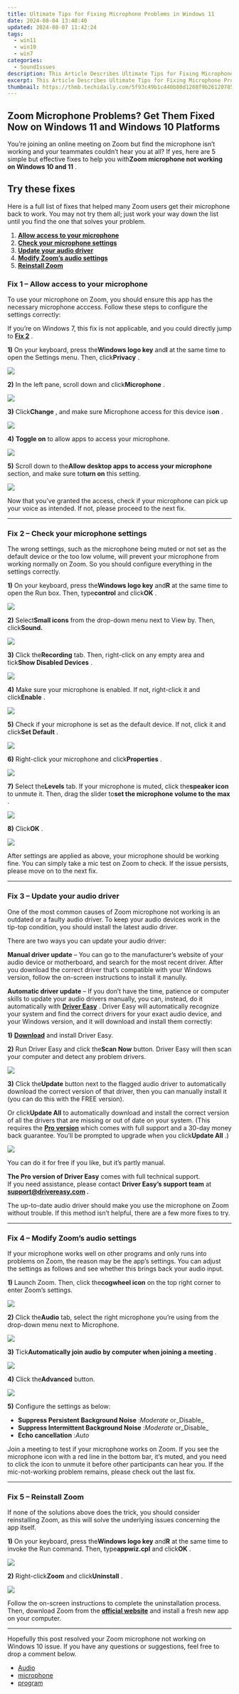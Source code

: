 ```yaml
---
title: Ultimate Tips for Fixing Microphone Problems in Windows 11
date: 2024-08-04 13:48:40
updated: 2024-08-07 11:42:24
tags:
  - win11
  - win10
  - win7
categories:
  - SoundIssues
description: This Article Describes Ultimate Tips for Fixing Microphone Problems in Windows 11
excerpt: This Article Describes Ultimate Tips for Fixing Microphone Problems in Windows 11
thumbnail: https://thmb.techidaily.com/5f93c49b1c440b80d1268f9b261207858efb549976695493b8cd986466735cf6.jpg
---
```


## Zoom Microphone Problems? Get Them Fixed Now on Windows 11 and Windows 10 Platforms

You’re joining an online meeting on Zoom but find the microphone isn’t working and your teammates couldn’t hear you at all? If yes, here are 5 simple but effective fixes to help you with**Zoom microphone not working on Windows 10 and 11** .

## Try these fixes

 Here is a full list of fixes that helped many Zoom users get their microphone back to work. You may not try them all; just work your way down the list until you find the one that solves your problem.

1. **[Allow access to your microphone](https://tools.techidaily.com/drivereasy/download/)**
2. **[Check your microphone settings](https://tools.techidaily.com/drivereasy/download/)**
3. **[Update your audio driver](https://tools.techidaily.com/drivereasy/download/)**
4. **[Modify Zoom’s audio settings](https://tools.techidaily.com/drivereasy/download/)**
5. **[Reinstall Zoom](https://tools.techidaily.com/drivereasy/download/)**

### Fix 1 – Allow access to your microphone

 To use your microphone on Zoom, you should ensure this app has the necessary microphone acccess. Follow these steps to configure the settings correctly:

 If you’re on Windows 7, this fix is not applicable, and you could directly jump to **[Fix 2](https://tools.techidaily.com/drivereasy/download/)**  .

**1)** On your keyboard, press the**Windows logo key** and**I** at the same time to open the Settings menu. Then, click**Privacy** .

![](https://images.drivereasy.com/wp-content/uploads/2020/09/4-1-2.jpg)

**2)** In the left pane, scroll down and click**Microphone** .

![](https://images.drivereasy.com/wp-content/uploads/2020/09/4-2.jpg)

**3)** Click**Change** , and make sure Microphone access for this device is**on** .

![](https://images.drivereasy.com/wp-content/uploads/2020/09/4-3.jpg)

**4)** **Toggle on** to allow apps to access your microphone.

![](https://images.drivereasy.com/wp-content/uploads/2020/09/4-4.jpg)

**5)** Scroll down to the**Allow desktop apps to access your microphone** section, and make sure to**turn on** this setting.

![](https://images.drivereasy.com/wp-content/uploads/2020/09/4-5.jpg)

 Now that you’ve granted the access, check if your microphone can pick up your voice as intended. If not, please proceed to the next fix.

---

### Fix 2 – Check your microphone settings

 The wrong settings, such as the microphone being muted or not set as the default device or the too low volume, will prevent your microphone from working normally on Zoom. So you should configure everything in the settings correctly.

**1)** On your keyboard, press the**Windows logo key** and**R** at the same time to open the Run box. Then, type**control** and click**OK** .

![](https://images.drivereasy.com/wp-content/uploads/2020/09/1-1.jpg)

**2)** Select**Small icons** from the drop-down menu next to View by. Then, click**Sound.**

![](https://images.drivereasy.com/wp-content/uploads/2020/09/1-2.jpg)

**3)** Click the**Recording** tab. Then, right-click on any empty area and tick**Show Disabled Devices** .

![](https://images.drivereasy.com/wp-content/uploads/2020/09/1-3.jpg)

**4)** Make sure your microphone is enabled. If not, right-click it and click**Enable** .

![](https://images.drivereasy.com/wp-content/uploads/2020/09/1-4.jpg)

**5)** Check if your microphone is set as the default device. If not, click it and click**Set Default** .

![](https://images.drivereasy.com/wp-content/uploads/2020/09/1-5.jpg)

**6)** Right-click your microphone and click**Properties** .

![](https://images.drivereasy.com/wp-content/uploads/2020/09/1-6-1.jpg)

**7)** Select the**Levels** tab. If your microphone is muted, click the**speaker icon** to unmute it. Then, drag the slider to**set the microphone volume to the max** .

![](https://images.drivereasy.com/wp-content/uploads/2020/09/1-7.jpg)

**8)** Click**OK** .

![](https://images.drivereasy.com/wp-content/uploads/2020/09/1-8.jpg)

 After settings are applied as above, your microphone should be working fine. You can simply take a mic test on Zoom to check. If the issue persists, please move on to the next fix.

---

### Fix 3 – Update your audio driver

 One of the most common causes of Zoom microphone not working is an outdated or a faulty audio driver. To keep your audio devices work in the tip-top condition, you should install the latest audio driver.

There are two ways you can update your audio driver:

**Manual driver update** – You can go to the manufacturer’s website of your audio device or motherboard, and search for the most recent driver. After you download the correct driver that’s compatible with your Windows version, follow the on-screen instructions to install it manully.

**Automatic driver update** – If you don’t have the time, patience or computer skills to update your audio drivers manually, you can, instead, do it automatically with **[Driver Easy](https://tools.techidaily.com/drivereasy/download/)**  . Driver Easy will automatically recognize your system and find the correct drivers for your exact audio device, and your Windows version, and it will download and install them correctly:

**1)** **[Download](https://tools.techidaily.com/drivereasy/download/)**  and install Driver Easy.

**2)** Run Driver Easy and click the**Scan Now** button. Driver Easy will then scan your computer and detect any problem drivers.

![](https://images.drivereasy.com/wp-content/uploads/2020/08/3-1-9.jpg)

**3)** Click the**Update** button next to the flagged audio driver to automatically download the correct version of that driver, then you can manually install it (you can do this with the FREE version).

 Or click**Update All** to automatically download and install the correct version of all the drivers that are missing or out of date on your system. (This requires the **[Pro version](https://tools.techidaily.com/drivereasy/download/)**  which comes with full support and a 30-day money back guarantee. You’ll be prompted to upgrade when you click**Update All** .)

![](https://images.drivereasy.com/wp-content/uploads/2020/08/3-2-11.jpg)

 You can do it for free if you like, but it’s partly manual.

**The Pro version of Driver Easy** comes with full technical support.  
 If you need assistance, please contact **Driver Easy’s support team** at **[support@drivereasy.com](https://tools.techidaily.com/drivereasy/download/) .**

 The up-to-date audio driver should make you use the microphone on Zoom without trouble. If this method isn’t helpful, there are a few more fixes to try.

---

### Fix 4 – Modify Zoom’s audio settings

 If your microphone works well on other programs and only runs into problems on Zoom, the reason may be the app’s settings. You can adjust the settings as follows and see whether this brings back your audio input.

**1)** Launch Zoom. Then, click the**cogwheel icon** on the top right corner to enter Zoom’s settings.

![](https://images.drivereasy.com/wp-content/uploads/2020/09/5-1.jpg)

**2)** Click the**Audio** tab, select the right microphone you’re using from the drop-down menu next to Microphone.

![](https://images.drivereasy.com/wp-content/uploads/2020/09/5-2-1.jpg)

**3)** Tick**Automatically join audio by computer when joining a meeting** .

![](https://images.drivereasy.com/wp-content/uploads/2020/09/5-3.jpg)

**4)** Click the**Advanced** button.

![](https://images.drivereasy.com/wp-content/uploads/2020/09/5-4.jpg)

**5)** Configure the settings as below:

* **Suppress Persistent Background Noise** :_Moderate_ or_Disable_
* **Suppress Intermittent Background Noise** :_Moderate_ or_Disable_
* **Echo cancellation** :_Auto_

 Join a meeting to test if your microphone works on Zoom. If you see the microphone icon with a red line in the bottom bar, it’s muted, and you need to click the icon to unmute it before other participants can hear you. If the mic-not-working problem remains, please check out the last fix.

---

### Fix 5 – Reinstall Zoom

 If none of the solutions above does the trick, you should consider reinstalling Zoom, as this will solve the underlying issues concerning the app itself.

**1)** On your keyboard, press the**Windows logo key** and**R** at the same time to invoke the Run command. Then, type**appwiz.cpl** and click**OK** .

![](https://images.drivereasy.com/wp-content/uploads/2020/09/6-1.jpg)

**2)** Right-click**Zoom** and click**Uninstall** .

![](https://images.drivereasy.com/wp-content/uploads/2020/09/6-2-1.jpg)

 Follow the on-screen instructions to complete the uninstallation process. Then, download Zoom from the **[official website](https://zoom.us/download)**  and install a fresh new app on your computer.

---

 Hopefully this post resolved your Zoom microphone not working on Windows 10 issue. If you have any questions or suggestions, feel free to drop a comment below.

* [Audio](https://tools.techidaily.com/drivereasy/download/)
* [microphone](https://tools.techidaily.com/drivereasy/download/)
* [program](https://tools.techidaily.com/drivereasy/download/)

<ins class="adsbygoogle"
     style="display:block"
     data-ad-format="autorelaxed"
     data-ad-client="ca-pub-7571918770474297"
     data-ad-slot="1223367746"></ins>



<ins class="adsbygoogle"
     style="display:block"
     data-ad-client="ca-pub-7571918770474297"
     data-ad-slot="8358498916"
     data-ad-format="auto"
     data-full-width-responsive="true"></ins>
